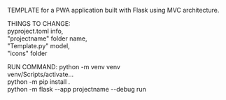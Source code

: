 TEMPLATE for a PWA application built with Flask using MVC architecture.  

THINGS TO CHANGE:  
pyproject.toml info,  
"projectname" folder name,  
"Template.py" model,  
"icons" folder

RUN COMMAND:
python -m venv venv  
venv/Scripts/activate...  
python -m pip install .  
python -m flask --app projectname --debug run  